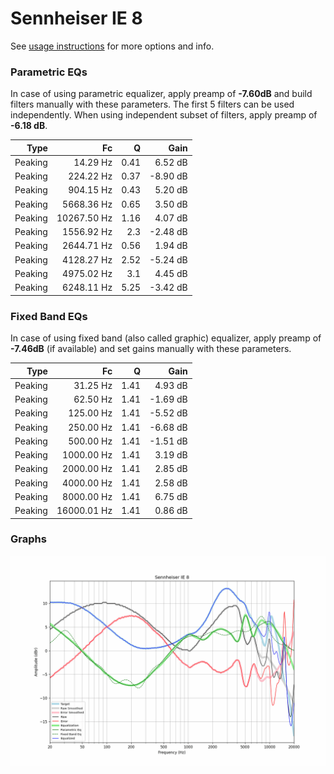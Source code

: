 # Sennheiser IE 8
See [usage instructions](https://github.com/jaakkopasanen/AutoEq#usage) for more options and info.

### Parametric EQs
In case of using parametric equalizer, apply preamp of **-7.60dB** and build filters manually
with these parameters. The first 5 filters can be used independently.
When using independent subset of filters, apply preamp of **-6.18 dB**.

| Type    | Fc          |    Q | Gain     |
|--------:|------------:|-----:|---------:|
| Peaking | 14.29 Hz    | 0.41 | 6.52 dB  |
| Peaking | 224.22 Hz   | 0.37 | -8.90 dB |
| Peaking | 904.15 Hz   | 0.43 | 5.20 dB  |
| Peaking | 5668.36 Hz  | 0.65 | 3.50 dB  |
| Peaking | 10267.50 Hz | 1.16 | 4.07 dB  |
| Peaking | 1556.92 Hz  | 2.3  | -2.48 dB |
| Peaking | 2644.71 Hz  | 0.56 | 1.94 dB  |
| Peaking | 4128.27 Hz  | 2.52 | -5.24 dB |
| Peaking | 4975.02 Hz  | 3.1  | 4.45 dB  |
| Peaking | 6248.11 Hz  | 5.25 | -3.42 dB |

### Fixed Band EQs
In case of using fixed band (also called graphic) equalizer, apply preamp of **-7.46dB**
(if available) and set gains manually with these parameters.

| Type    | Fc          |    Q | Gain     |
|--------:|------------:|-----:|---------:|
| Peaking | 31.25 Hz    | 1.41 | 4.93 dB  |
| Peaking | 62.50 Hz    | 1.41 | -1.69 dB |
| Peaking | 125.00 Hz   | 1.41 | -5.52 dB |
| Peaking | 250.00 Hz   | 1.41 | -6.68 dB |
| Peaking | 500.00 Hz   | 1.41 | -1.51 dB |
| Peaking | 1000.00 Hz  | 1.41 | 3.19 dB  |
| Peaking | 2000.00 Hz  | 1.41 | 2.85 dB  |
| Peaking | 4000.00 Hz  | 1.41 | 2.58 dB  |
| Peaking | 8000.00 Hz  | 1.41 | 6.75 dB  |
| Peaking | 16000.01 Hz | 1.41 | 0.86 dB  |

### Graphs
![](./Sennheiser%20IE%208.png)